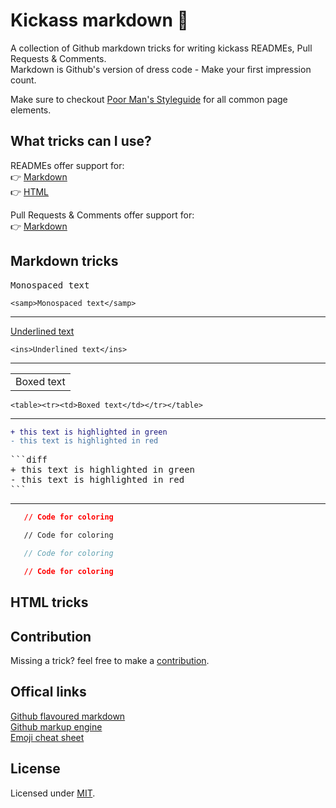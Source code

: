 # Kickass markdown 🤩
A collection of Github markdown tricks for writing kickass READMEs, Pull Requests & Comments.  
Markdown is Github's version of dress code - Make your first impression count.

Make sure to checkout [Poor Man's Styleguide](https://github.com/bryanbraun/poor-mans-styleguide#readme) for all common page elements.

## What tricks can I use?
READMEs offer support for:  
👉 [Markdown](#markdown-tricks)  
👉 [HTML](#html-tricks)

Pull Requests & Comments offer support for:  
👉 [Markdown](#markdown-tricks)

## Markdown tricks
<samp>Monospaced text</samp>

```
<samp>Monospaced text</samp>
```

---

<ins>Underlined text</ins>

```
<ins>Underlined text</ins>
```

---

<table><tr><td>Boxed text</td></tr></table>

```
<table><tr><td>Boxed text</td></tr></table>
```

---

```diff
+ this text is highlighted in green
- this text is highlighted in red
```

<pre>
```diff
+ this text is highlighted in green
- this text is highlighted in red
```
</pre>

---

```json
   // Code for coloring
```
```html
   // Code for coloring
```
```js
   // Code for coloring
```
```css
   // Code for coloring
```

## HTML tricks


## Contribution
Missing a trick? feel free to make a [contribution](https://github.com/Olwiba/Kickass-markdown/edit/main/README.md).

## Offical links
[Github flavoured markdown](https://docs.github.com/en/get-started/writing-on-github)  
[Github markup engine](https://github.com/github/markup)  
[Emoji cheat sheet](https://www.webfx.com/tools/emoji-cheat-sheet/) 

## License
Licensed under [MIT](https://github.com/Olwiba/Kickass-markdown/blob/main/LICENSE).

